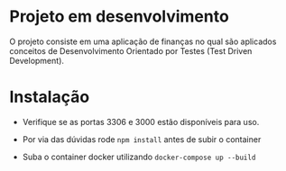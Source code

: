 # Projeto em desenvolvimento
O projeto consiste em uma aplicação de finanças no qual são aplicados conceitos de  Desenvolvimento Orientado por Testes (Test Driven Development).

# Instalação

 - Verifique se as portas 3306 e 3000 estão disponíveis para uso.

 - Por via das dúvidas rode `npm install` antes de subir o container

 - Suba o container docker utilizando `docker-compose up --build`
